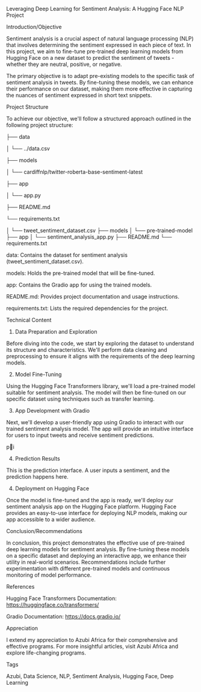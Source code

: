Leveraging Deep Learning for Sentiment Analysis: A Hugging Face NLP Project 

Introduction/Objective 

Sentiment analysis is a crucial aspect of natural language processing (NLP) that involves determining the sentiment expressed in each piece of text. In this project, we aim to fine-tune pre-trained deep learning models from Hugging Face on a new dataset to predict the sentiment of tweets - whether they are neutral, positive, or negative. 

The primary objective is to adapt pre-existing models to the specific task of sentiment analysis in tweets. By fine-tuning these models, we can enhance their performance on our dataset, making them more effective in capturing the nuances of sentiment expressed in short text snippets. 

Project Structure 

To achieve our objective, we'll follow a structured approach outlined in the following project structure: 

├── data 

│   └── ../data.csv 

├── models 

│   └── cardiffnlp/twitter-roberta-base-sentiment-latest 

 

├── app 

│   └── app.py 

├── README.md 

└── requirements.txt 

 
│   └── tweet_sentiment_dataset.csv 
├── models 
│   └── pre-trained-model 
├── app 
│   └── sentiment_analysis_app.py 
├── README.md 
└── requirements.txt 
 

data: Contains the dataset for sentiment analysis (tweet_sentiment_dataset.csv). 

models: Holds the pre-trained model that will be fine-tuned. 

app: Contains the Gradio app for using the trained models. 

README.md: Provides project documentation and usage instructions. 

requirements.txt: Lists the required dependencies for the project. 

Technical Content 

1. Data Preparation and Exploration 

Before diving into the code, we start by exploring the dataset to understand its structure and characteristics. We'll perform data cleaning and preprocessing to ensure it aligns with the requirements of the deep learning models. 

2. Model Fine-Tuning 

Using the Hugging Face Transformers library, we'll load a pre-trained model suitable for sentiment analysis. The model will then be fine-tuned on our specific dataset using techniques such as transfer learning. 

 

 
 

3. App Development with Gradio 

Next, we'll develop a user-friendly app using Gradio to interact with our trained sentiment analysis model. The app will provide an intuitive interface for users to input tweets and receive sentiment predictions. 

 

pi 

4. Prediction Results 

This is the prediction interface. A user inputs a sentiment, and the prediction happens here. 

 

4. Deployment on Hugging Face 

Once the model is fine-tuned and the app is ready, we'll deploy our sentiment analysis app on the Hugging Face platform. Hugging Face provides an easy-to-use interface for deploying NLP models, making our app accessible to a wider audience. 

Conclusion/Recommendations 

In conclusion, this project demonstrates the effective use of pre-trained deep learning models for sentiment analysis. By fine-tuning these models on a specific dataset and deploying an interactive app, we enhance their utility in real-world scenarios. Recommendations include further experimentation with different pre-trained models and continuous monitoring of model performance. 

References 

Hugging Face Transformers Documentation: https://huggingface.co/transformers/ 

Gradio Documentation: https://docs.gradio.io/ 

Appreciation 

I extend my appreciation to Azubi Africa for their comprehensive and effective programs. For more insightful articles, visit Azubi Africa and explore life-changing programs. 

Tags 

Azubi, Data Science, NLP, Sentiment Analysis, Hugging Face, Deep Learning 
